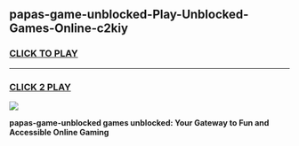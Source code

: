 
## papas-game-unblocked-Play-Unblocked-Games-Online-c2kiy
<h3>
<a href="https://premium76.site?title=papas-game-unblocked&ref=24A">CLICK TO PLAY</a></h3>
<hr>

<h3>
<a href="https://premium76.site?title=papas-game-unblocked&ref=24A">CLICK 2 PLAY</a>
  
</h3>

<a href="https://premium76.site?title=papas-game-unblocked&ref=24A"><img src="https://clearcache.store/games.png"></a>


**papas-game-unblocked games unblocked: Your Gateway to Fun and Accessible Online Gaming**
